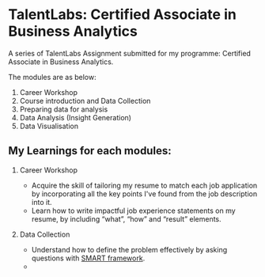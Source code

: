# TalentLabs: Certified Associate in Business Analytics

A series of TalentLabs Assignment submitted for my programme: Certified Associate in Business Analytics.

The modules are as below:
1. Career Workshop
2. Course introduction and Data Collection
3. Preparing data for analysis
4. Data Analysis (Insight Generation)
5. Data Visualisation

## My Learnings for each modules:
1. Career Workshop
   - Acquire the skill of tailoring my resume to match each job application by incorporating all the key points I've found from the job description into it.
   - Learn how to write impactful job experience statements on my resume, by including  “what”, “how” and “result” elements.

2. Data Collection
   - Understand how to define the problem effectively by asking questions with [SMART framework](https://emkautsar.medium.com/highly-effective-questions-are-smart-questions-59040efea480).
   - 
